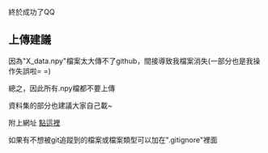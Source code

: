 終於成功了QQ

## 上傳建議
因為"X_data.npy"檔案太大傳不了github，間接導致我檔案消失(一部分也是我操作失誤啦= =)

總之，因此所有.npy檔都不要上傳

資料集的部分也建議大家自己載~

附上網址 [點這裡](https://tbrain.trendmicro.com.tw/Competitions/Details/39)

如果有不想被git追蹤到的檔案或檔案類型可以加在".gitignore"裡面

